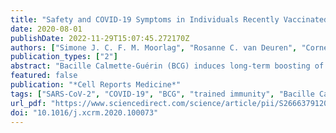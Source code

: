 ```yaml
---
title: "Safety and COVID-19 Symptoms in Individuals Recently Vaccinated with BCG: a Retrospective Cohort Study"
date: 2020-08-01
publishDate: 2022-11-29T15:07:45.272170Z
authors: ["Simone J. C. F. M. Moorlag", "Rosanne C. van Deuren", "Cornelis H. van Werkhoven", "Martin Jaeger", "Priya Debisarun", "Esther Taks", "Vera P. Mourits", "Valerie A. C. M. Koeken", "L. Charlotte J. de Bree", "Thijs ten Doesschate", "Maartje C. Cleophas", "Sanne Smeekens", "Marije Oosting", "Frank L. van de Veerdonk", "Leo A. B. Joosten", "Jaap ten Oever", "Jos W. M. van der Meer", "Nigel Curtis", "Peter Aaby", "Christine Stabell-Benn", "Evangelos J. Giamarellos-Bourboulis", "Marc Bonten", "Reinout van Crevel", "Mihai G. Netea"]
publication_types: ["2"]
abstract: "Bacille Calmette-Guérin (BCG) induces long-term boosting of innate immunity, termed trained immunity, and decreases susceptibility to respiratory tract infections. BCG vaccination trials for reducing SARS-CoV-2 infection are underway, but concerns have been raised regarding the potential harm of strong innate immune responses. To investigate the safety of BCG vaccination, we retrospectively assessed coronavirus disease 2019 (COVID-19) and related symptoms in three cohorts of healthy volunteers who either received BCG in the last 5 years or did not. BCG vaccination is not associated with increased incidence of symptoms during the COVID-19 outbreak in the Netherlands. Our data suggest that BCG vaccination might be associated with a decrease in the incidence of sickness during the COVID-19 pandemic (adjusted odds ratio [AOR] 0.58, p textless 0.05), and lower incidence of extreme fatigue. In conclusion, recent BCG vaccination is safe, and large randomized trials are needed to reveal if BCG reduces the incidence and/or severity of SARS-CoV-2 infection."
featured: false
publication: "*Cell Reports Medicine*"
tags: ["SARS-CoV-2", "COVID-19", "BCG", "trained immunity", "Bacille Calmette-Guérin", "non-specific effects", "off-target effects"]
url_pdf: "https://www.sciencedirect.com/science/article/pii/S2666379120300938"
doi: "10.1016/j.xcrm.2020.100073"
---
```


